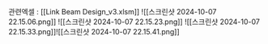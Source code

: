 관련엑셀 : [[Link Beam Design_v3.xlsm]]
![[스크린샷 2024-10-07 22.15.06.png]]
![[스크린샷 2024-10-07 22.15.23.png]]
![[스크린샷 2024-10-07 22.15.33.png]]![[스크린샷 2024-10-07 22.15.41.png]]